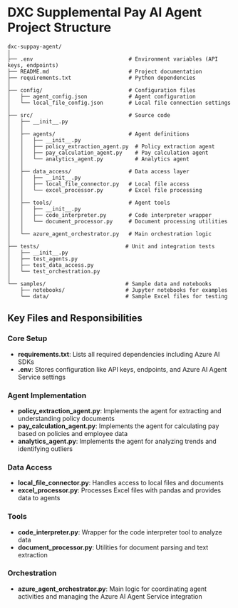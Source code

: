 # DXC Supplemental Pay AI Agent Project Structure

```
dxc-suppay-agent/
│
├── .env                              # Environment variables (API keys, endpoints)
├── README.md                         # Project documentation
├── requirements.txt                  # Python dependencies
│
├── config/                           # Configuration files
│   ├── agent_config.json             # Agent configuration
│   └── local_file_config.json        # Local file connection settings
│
├── src/                              # Source code
│   ├── __init__.py
│   │
│   ├── agents/                       # Agent definitions
│   │   ├── __init__.py
│   │   ├── policy_extraction_agent.py  # Policy extraction agent
│   │   ├── pay_calculation_agent.py    # Pay calculation agent
│   │   └── analytics_agent.py          # Analytics agent
│   │
│   ├── data_access/                  # Data access layer
│   │   ├── __init__.py
│   │   ├── local_file_connector.py   # Local file access
│   │   └── excel_processor.py        # Excel file processing
│   │
│   ├── tools/                        # Agent tools
│   │   ├── __init__.py
│   │   ├── code_interpreter.py       # Code interpreter wrapper
│   │   └── document_processor.py     # Document processing utilities
│   │
│   └── azure_agent_orchestrator.py   # Main orchestration logic
│
├── tests/                           # Unit and integration tests
│   ├── __init__.py
│   ├── test_agents.py
│   ├── test_data_access.py
│   └── test_orchestration.py
│
└── samples/                         # Sample data and notebooks
    ├── notebooks/                   # Jupyter notebooks for examples
    └── data/                        # Sample Excel files for testing
```

## Key Files and Responsibilities

### Core Setup
- **requirements.txt**: Lists all required dependencies including Azure AI SDKs
- **.env**: Stores configuration like API keys, endpoints, and Azure AI Agent Service settings

### Agent Implementation
- **policy_extraction_agent.py**: Implements the agent for extracting and understanding policy documents
- **pay_calculation_agent.py**: Implements the agent for calculating pay based on policies and employee data
- **analytics_agent.py**: Implements the agent for analyzing trends and identifying outliers

### Data Access
- **local_file_connector.py**: Handles access to local files and documents
- **excel_processor.py**: Processes Excel files with pandas and provides data to agents

### Tools
- **code_interpreter.py**: Wrapper for the code interpreter tool to analyze data
- **document_processor.py**: Utilities for document parsing and text extraction

### Orchestration
- **azure_agent_orchestrator.py**: Main logic for coordinating agent activities and managing the Azure AI Agent Service integration 